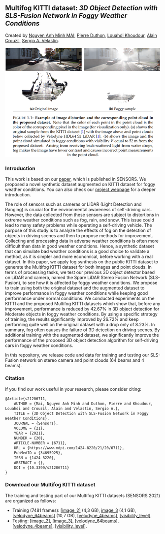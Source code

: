 ## Multifog KITTI dataset: *3D Object Detection with SLS-Fusion Network in Foggy Weather Conditions*
Created by <a href="maiminh1996.github.io/" target="_blank">Nguyen Anh Minh MAI</a>, <a href="https://www.researchgate.net/profile/Pierre-Duthon" target="_blank">Pierre Duthon</a>, <a href="https://www.researchgate.net/profile/Louahdi-Khoudour" target="_blank">Louahdi Khoudour</a>, <a href="https://www.irit.fr/~Alain.Crouzil/" target="_blank">Alain Crouzil</a>, <a href="https://scholar.google.com/citations?user=FsE86kwAAAAJ&hl=en&oi=ao" target="_blank">Sergio A. Velastin</a>.

![prediction example](/docs/sensors.png)

### Introduction

This work is based on our [paper](https://doi.org/10.3390/s21206711), which is published in SENSORS. We proposed a novel synthetic dataset augmented on KITTI dataset for foggy weather conditions. You can also check our [project webpage](https://maiminh1996.github.io/multifogkitti/) for a deeper introduction.

The role of sensors such as cameras or LiDAR (Light Detection and Ranging) is crucial for the environmental awareness of self-driving cars. However, the data collected from these sensors are subject to distortions in extreme weather conditions such as fog, rain, and snow. This issue could lead to many safety problems while operating a self-driving vehicle. The purpose of this study is to analyze the effects of fog on the detection of objects in driving scenes and then to propose methods for improvement. Collecting and processing data in adverse weather conditions is often more difficult than data in good weather conditions. Hence, a synthetic dataset that can simulate bad weather conditions is a good choice to validate a method, as it is simpler and more economical, before working with a real dataset. In this paper, we apply fog synthesis on the public KITTI dataset to generate the Multifog KITTI dataset for both images and point clouds. In terms of processing tasks, we test our previous 3D object detector based on LiDAR and camera, named the Spare LiDAR Stereo Fusion Network (SLS-Fusion), to see how it is affected by foggy weather conditions. We propose to train using both the original dataset and the augmented dataset to improve performance in foggy weather conditions while keeping good performance under normal conditions. We conducted experiments on the KITTI and the proposed Multifog KITTI datasets which show that, before any improvement, performance is reduced by 42.67% in 3D object detection for Moderate objects in foggy weather conditions. By using a specific strategy of training, the results significantly improved by 26.72% and keep performing quite well on the original dataset with a drop only of 8.23%. In summary, fog often causes the failure of 3D detection on driving scenes. By additional training with the augmented dataset, we significantly improve the performance of the proposed 3D object detection algorithm for self-driving cars in foggy weather conditions.

In this repository, we release code and data for training and testing our SLS-Fusion network on stereo camera and point clouds (64 beams and 4 beams).

### Citation
If you find our work useful in your research, please consider citing:
  
    @Article{s21206711,
        AUTHOR = {Mai, Nguyen Anh Minh and Duthon, Pierre and Khoudour, Louahdi and Crouzil, Alain and Velastin, Sergio A.},
        TITLE = {3D Object Detection with SLS-Fusion Network in Foggy Weather Conditions},
        JOURNAL = {Sensors},
        VOLUME = {21},
        YEAR = {2021},
        NUMBER = {20},
        ARTICLE-NUMBER = {6711},
        URL = {https://www.mdpi.com/1424-8220/21/20/6711},
        PubMedID = {34695925},
        ISSN = {1424-8220},
        ABSTRACT = {},
        DOI = {10.3390/s21206711}
    }
   
### Download our Multifog KITTI dataset

The training and testing part of our Multifog KITTI datasets (SENSORS 2021) are organized as follows:
- Training (7481 frames): [[image_2]](https://drive.google.com/file/d/1oPuAX1-dRisN4eBcTcA-XUvdLoaO7HfX/view?usp=sharing) (4,3 GB), [image_3](https://drive.google.com/file/d/1MXJXzTz5X0HnPtrxsEsSxI8EUx13voJc/view?usp=sharing) (4,1 GB), [[velodyne_64beams]](https://drive.google.com/file/d/1-0siAOrslNqqKdOqRstJgCm9rE7sPpxF/view?usp=sharing) (10,7 GB), [[velodyne_4beams]](), [[visibility_level]](https://drive.google.com/file/d/1ggn3RWfp488b3MrRJv13MV6W-CHpYNeX/view?usp=sharing).
- Testing:  [[image_2]](), [[image_3]](), [[velodyne_64beams]](), [[velodyne_4beams]](), [[visibility_level]]().